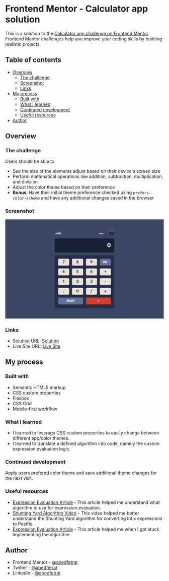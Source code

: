 # Frontend Mentor - Calculator app solution

This is a solution to the [Calculator app challenge on Frontend Mentor](https://www.frontendmentor.io/challenges/calculator-app-9lteq5N29). Frontend Mentor challenges help you improve your coding skills by building realistic projects.

## Table of contents

- [Overview](#overview)
  - [The challenge](#the-challenge)
  - [Screenshot](#screenshot)
  - [Links](#links)
- [My process](#my-process)
  - [Built with](#built-with)
  - [What I learned](#what-i-learned)
  - [Continued development](#continued-development)
  - [Useful resources](#useful-resources)
- [Author](#author)

## Overview

### The challenge

Users should be able to:

- See the size of the elements adjust based on their device's screen size
- Perform mathmatical operations like addition, subtraction, multiplication, and division
- Adjust the color theme based on their preference
- **Bonus**: Have their initial theme preference checked using `prefers-color-scheme` and have any additional changes saved in the browser

### Screenshot

![](./screenshot.png)

### Links

- Solution URL: [Solution](https://www.frontendmentor.io/solutions/calculator-app-with-custom-eval-logic-iaqyNwyPME)
- Live Site URL: [Live Site](https://abedfetrat.github.io/calculator-app/)

## My process

### Built with

- Semantic HTML5 markup
- CSS custom properties
- Flexbox
- CSS Grid
- Mobile-first workflow

### What I learned

- I learned to leverage CSS custom properties to easily change between different app/color themes.
- I learned to translate a defined algorithm into code, namely the custom expression evaluation logic.

### Continued development

Apply users prefered color theme and save additional theme changes for the next visit.

### Useful resources

- [Expression Evaluation Article](https://www.youtube.com/watch?v=Wz85Hiwi5MY) - This article helped me understand what algorithm to use for expression evaluation.
- [Shunting Yard Algorithm Video](https://www.youtube.com/watch?v=Wz85Hiwi5MY) - This video helped me better understand the Shunting Yard algorithm for converting Infix expressions to Postfix.
- [Expression Evaluation Article](https://chidiwilliams.com/post/evaluator/) - This article helped me when I got stuck implementing the algorithm.

## Author

- Frontend Mentor - [@abedfetrat](https://www.frontendmentor.io/profile/abedfetrat)
- Twitter - [@abedfetrat](https://www.twitter.com/abedfetrat)
- LinkedIn - [@abedfetrat](https://www.linkedin.com/in/abedfetrat)